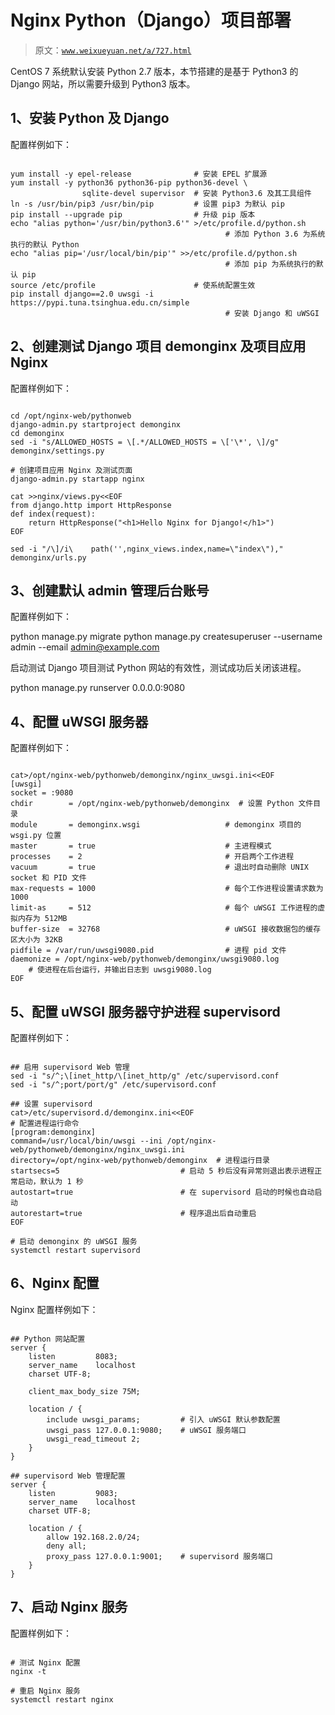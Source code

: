 # Nginx Python（Django）项目部署

> 原文：[`www.weixueyuan.net/a/727.html`](http://www.weixueyuan.net/a/727.html)

CentOS 7 系统默认安装 Python 2.7 版本，本节搭建的是基于 Python3 的 Django 网站，所以需要升级到 Python3 版本。

## 1、安装 Python 及 Django

配置样例如下：

```

yum install -y epel-release              # 安装 EPEL 扩展源
yum install -y python36 python36-pip python36-devel \
                sqlite-devel supervisor  # 安装 Python3.6 及其工具组件
ln -s /usr/bin/pip3 /usr/bin/pip         # 设置 pip3 为默认 pip
pip install --upgrade pip                # 升级 pip 版本
echo "alias python='/usr/bin/python3.6'" >/etc/profile.d/python.sh
                                                # 添加 Python 3.6 为系统执行的默认 Python
echo "alias pip='/usr/local/bin/pip'" >>/etc/profile.d/python.sh
                                                # 添加 pip 为系统执行的默认 pip
source /etc/profile                      # 使系统配置生效
pip install django==2.0 uwsgi -i https://pypi.tuna.tsinghua.edu.cn/simple
                                                # 安装 Django 和 uWSGI
```

## 2、创建测试 Django 项目 demonginx 及项目应用 Nginx

配置样例如下：

```

cd /opt/nginx-web/pythonweb
django-admin.py startproject demonginx
cd demonginx
sed -i "s/ALLOWED_HOSTS = \[.*/ALLOWED_HOSTS = \['\*', \]/g" demonginx/settings.py

# 创建项目应用 Nginx 及测试页面
django-admin.py startapp nginx

cat >>nginx/views.py<<EOF
from django.http import HttpResponse
def index(request):
    return HttpResponse("<h1>Hello Nginx for Django!</h1>")
EOF

sed -i "/\]/i\    path('',nginx_views.index,name=\"index\")," demonginx/urls.py
```

## 3、创建默认 admin 管理后台账号

配置样例如下：

python manage.py migrate
python manage.py createsuperuser --username admin --email admin@example.com

启动测试 Django 项目测试 Python 网站的有效性，测试成功后关闭该进程。

python manage.py runserver 0.0.0.0:9080

## 4、配置 uWSGI 服务器

配置样例如下：

```

cat>/opt/nginx-web/pythonweb/demonginx/nginx_uwsgi.ini<<EOF
[uwsgi]
socket = :9080
chdir        = /opt/nginx-web/pythonweb/demonginx  # 设置 Python 文件目录
module       = demonginx.wsgi                   # demonginx 项目的 wsgi.py 位置
master       = true                             # 主进程模式
processes    = 2                                # 开启两个工作进程
vacuum       = true                             # 退出时自动删除 UNIX socket 和 PID 文件
max-requests = 1000                             # 每个工作进程设置请求数为 1000
limit-as     = 512                              # 每个 uWSGI 工作进程的虚拟内存为 512MB
buffer-size  = 32768                            # uWSGI 接收数据包的缓存区大小为 32KB
pidfile = /var/run/uwsgi9080.pid                # 进程 pid 文件
daemonize = /opt/nginx-web/pythonweb/demonginx/uwsgi9080.log   
    # 使进程在后台运行，并输出日志到 uwsgi9080.log
EOF
```

## 5、配置 uWSGI 服务器守护进程 supervisord

配置样例如下：

```

## 启用 supervisord Web 管理
sed -i "s/^;\[inet_http/\[inet_http/g" /etc/supervisord.conf
sed -i "s/^;port/port/g" /etc/supervisord.conf

## 设置 supervisord
cat>/etc/supervisord.d/demonginx.ini<<EOF
# 配置进程运行命令
[program:demonginx]
command=/usr/local/bin/uwsgi --ini /opt/nginx-web/pythonweb/demonginx/nginx_uwsgi.ini
directory=/opt/nginx-web/pythonweb/demonginx  # 进程运行目录
startsecs=5                           # 启动 5 秒后没有异常则退出表示进程正常启动，默认为 1 秒
autostart=true                        # 在 supervisord 启动的时候也自动启动
autorestart=true                      # 程序退出后自动重启
EOF

# 启动 demonginx 的 uWSGI 服务
systemctl restart supervisord
```

## 6、Nginx 配置

Nginx 配置样例如下：

```

## Python 网站配置
server {
    listen         8083; 
    server_name    localhost
    charset UTF-8;

    client_max_body_size 75M;

    location / {
        include uwsgi_params;         # 引入 uWSGI 默认参数配置
        uwsgi_pass 127.0.0.1:9080;    # uWSGI 服务端口
        uwsgi_read_timeout 2;
    }
}

## supervisord Web 管理配置
server {
    listen         9083;
    server_name    localhost
    charset UTF-8;

    location / {
        allow 192.168.2.0/24;
        deny all;
        proxy_pass 127.0.0.1:9001;    # supervisord 服务端口
    }
}
```

## 7、启动 Nginx 服务

配置样例如下：

```

# 测试 Nginx 配置
nginx -t

# 重启 Nginx 服务
systemctl restart nginx
```